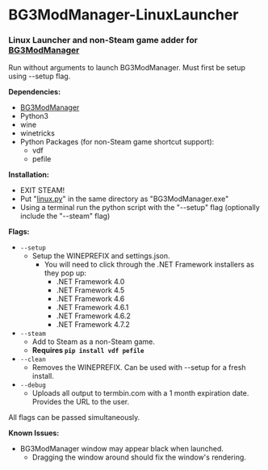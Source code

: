 # BG3ModManager-LinuxLauncher
### Linux Launcher and non-Steam game adder for [BG3ModManager](https://github.com/LaughingLeader/BG3ModManager)

Run without arguments to launch BG3ModManager. Must first be setup using --setup flag.

**Dependencies:**
 - [BG3ModManager](https://github.com/LaughingLeader/BG3ModManager)
 - Python3
 - wine
 - winetricks
 - Python Packages (for non-Steam game shortcut support):
     - vdf
     - pefile

**Installation:**
 - EXIT STEAM!
 - Put "[linux.py](https://raw.githubusercontent.com/Kuuchuu/BG3ModManager-LinuxLauncher/main/linux.py)" in the same directory as "BG3ModManager.exe"
 - Using a terminal run the python script with the "--setup" flag (optionally include the "--steam" flag)

**Flags:**

 - `--setup`
     - Setup the WINEPREFIX and settings.json.
         - You will need to click through the .NET Framework installers as they pop up:
             - .NET Framework 4.0
             - .NET Framework 4.5
             - .NET Framework 4.6
             - .NET Framework 4.6.1
             - .NET Framework 4.6.2
             - .NET Framework 4.7.2
 - `--steam`
     - Add to Steam as a non-Steam game.
     - **Requires `pip install vdf pefile`**
 - `--clean`
     - Removes the WINEPREFIX. Can be used with --setup for a fresh install.
 - `--debug`
     - Uploads all output to termbin.com with a 1 month expiration date. Provides the URL to the user.

All flags can be passed simultaneously.

**Known Issues:**

 - BG3ModManager window may appear black when launched.
     - Dragging the window around should fix the window's rendering.